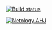 [![Build status](https://ci.appveyor.com/api/projects/status/5v8sldb4kemmkbix/branch/main?svg=true)](https://ci.appveyor.com/project/natalia-smyslova/usejsonfetch/branch/main)

[![Netology AHJ](https://github.com/natalia-smyslova/useJsonFetch/actions/workflows/web.yml/badge.svg)](https://github.com/natalia-smyslova/useJsonFetch/actions/workflows/web.yml)
